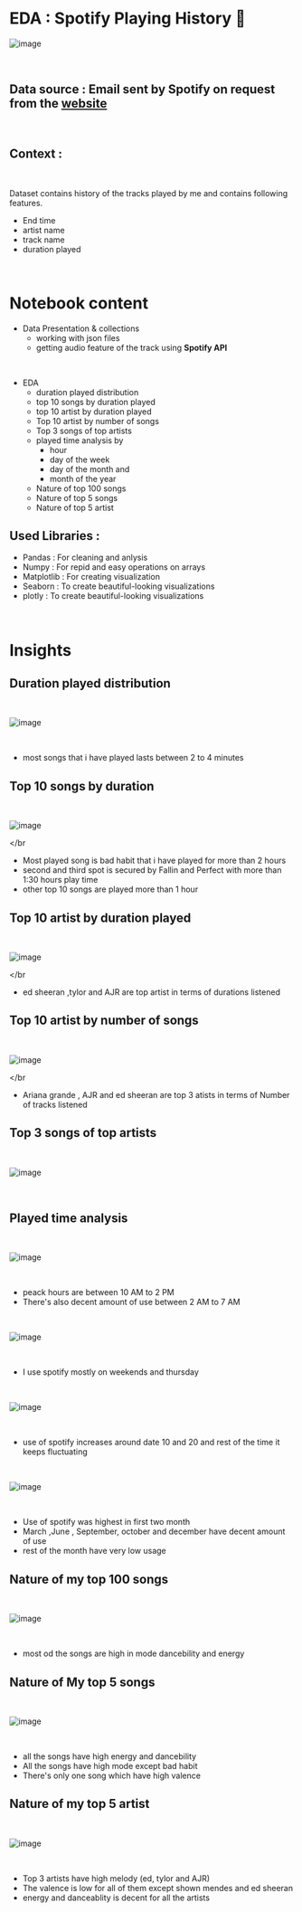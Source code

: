 # EDA : Spotify Playing History 🎵

![image](https://user-images.githubusercontent.com/40135948/148650425-f6445c27-ebda-424b-91b7-215ce97bfa26.png)

</br>

## Data source : Email sent by Spotify on request from the [website](https://www.spotify.com/us/account/privacy/)

</br>

## Context :

</br>


Dataset contains history of the tracks played by me and contains following features. 

- End time
- artist name 
- track name 
- duration played 

</br>

# Notebook content

- Data Presentation & collections 
  - working with json files  
  -  getting audio feature of the track using **Spotify API**

</br>

- EDA 
  - duration played distribution
  - top 10 songs by duration played
  - top 10 artist by duration played
  - Top 10 artist by number of songs
  - Top 3 songs of top artists
  - played time analysis by 
      - hour
      - day of the week 
      -  day of the month and
      -   month of the year
  - Nature of  top 100 songs 
  - Nature of top 5 songs
  - Nature of top 5 artist

## Used Libraries :
- Pandas : For cleaning and anlysis
- Numpy  : For repid and easy operations on arrays
- Matplotlib : For creating visualization
- Seaborn : To create beautiful-looking visualizations   
- plotly : To create beautiful-looking visualizations   

</br>

# Insights

## Duration played distribution

</br>

![image](https://user-images.githubusercontent.com/40135948/148650456-ab054d44-905d-4f5c-a7d1-e08d22b97849.png)

</br>


- most songs that i have played lasts between 2 to 4 minutes

## Top 10 songs by duration

</br>

![image](https://user-images.githubusercontent.com/40135948/148650557-9c0bf4ae-b81a-40b1-a347-dc3ccf21ff18.png)



</br

- Most played song is bad habit that i have played for more than 2 hours 
- second and third spot is secured by Fallin and Perfect with more than 1:30 hours play time
- other top 10 songs are played more than 1 hour 

## Top 10 artist by duration played

</br>

![image](https://user-images.githubusercontent.com/40135948/148650565-fda928e6-3fed-4f53-97b2-bf88b6fd391f.png)


</br

- ed sheeran ,tylor and AJR  are top artist in terms of durations listened 

## Top 10 artist by number of songs

</br>

![image](https://user-images.githubusercontent.com/40135948/148650578-0ce061ec-8bce-4066-b585-c5021b23ef5c.png)


</br

- Ariana grande , AJR and ed sheeran are top 3 atists in terms of Number of tracks listened

## Top 3 songs of top artists

</br>

![image](https://user-images.githubusercontent.com/40135948/148650592-62035c86-128e-4e16-97cc-97b5c95fe35e.png)


</br>


## Played time analysis

</br>

![image](https://user-images.githubusercontent.com/40135948/148650616-6b0c27cb-cd5f-47d1-b26a-f97f9b920f63.png)


</br>

- peack hours are between 10 AM to 2 PM
- There's also decent amount of use between 2 AM to 7 AM 

</br>

![image](https://user-images.githubusercontent.com/40135948/148650626-fed2552a-4623-47e3-b4d4-6b889207f230.png)


</br>


- I use spotify mostly on weekends and thursday

</br>

![image](https://user-images.githubusercontent.com/40135948/148650645-b5df70c2-edf3-4d74-8322-1b928d5cc127.png)


</br>

- use of spotify increases around date 10 and 20 and rest of the time it keeps fluctuating 

</br>

![image](https://user-images.githubusercontent.com/40135948/148650663-d38bd121-2326-42ae-a9ba-7a309dba8373.png)


</br>

- Use of spotify was highest in first two month
- March ,June , September, october and december have decent amount of use
- rest of the month have very low usage

## Nature of my top 100 songs

</br>

![image](https://user-images.githubusercontent.com/40135948/148650715-a4a0db2c-9c5f-4ff9-9d9c-a31464625bd6.png)


</br>

- most od the songs are high in mode dancebility and energy 

## Nature of My top 5 songs

</br>

![image](https://user-images.githubusercontent.com/40135948/148650746-756eed8f-8a79-4d39-9f8d-8f632f765c12.png)

</br>

- all the songs have high energy and dancebility
- All the songs have high mode except bad habit
- There's only one song which have high valence


## Nature of my top 5 artist

</br>

![image](https://user-images.githubusercontent.com/40135948/148650771-0fc215ce-2361-4d0b-9613-a4197cfa1468.png)

</br>

- Top 3 artists have high melody (ed, tylor and AJR)
- The valence is low for all of them except shown mendes and ed sheeran 
- energy and danceablity is decent for all the artists
